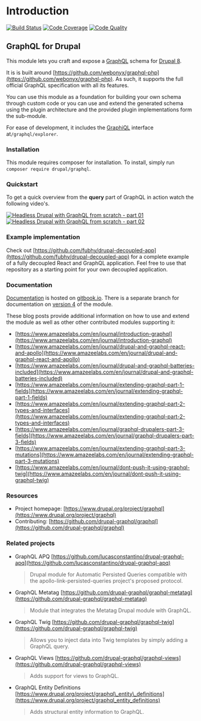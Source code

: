 # Introduction

[![Build Status](https://img.shields.io/travis/drupal-graphql/graphql.svg)](https://travis-ci.org/drupal-graphql/graphql) [![Code Coverage](https://img.shields.io/codecov/c/github/drupal-graphql/graphql.svg)](https://codecov.io/gh/drupal-graphql/graphql) [![Code Quality](https://img.shields.io/scrutinizer/g/drupal-graphql/graphql.svg)](https://scrutinizer-ci.com/g/drupal-graphql/graphql/?branch=8.x-3.x)

## GraphQL for Drupal

This module lets you craft and expose a [GraphQL](http://graphql.org/) schema for [Drupal 8](https://www.drupal.org/8).

It is is built around [https://github.com/webonyx/graphql-php](https://github.com/webonyx/graphql-php). As such, it supports the full official GraphQL specification with all its features.

You can use this module as a foundation for building your own schema through custom code or you can use and extend the generated schema using the plugin architecture and the provided plugin implementations form the sub-module.

For ease of development, it includes the [GraphiQL](https://github.com/graphql/graphiql/) interface at`/graphql/explorer`.

### Installation

This module requires composer for installation. To install, simply run `composer require drupal/graphql`.

### Quickstart

To get a quick overview from the **query** part of GraphQL in action watch the following video's.

[![Headless Drupal with GraphQL from scratch - part 01](https://img.youtube.com/vi/Fx1Gz-BVNx8/0.jpg)](https://www.youtube.com/watch?v=Fx1Gz-BVNx8) [![Headless Drupal with GraphQL from scratch - part 02](https://img.youtube.com/vi/Q0hTG5ASzx0/0.jpg)](https://www.youtube.com/watch?v=Q0hTG5ASzx0)

### Example implementation

Check out [https://github.com/fubhy/drupal-decoupled-app](https://github.com/fubhy/drupal-decoupled-app) for a complete example of a fully decoupled React and GraphQL application. Feel free to use that repository as a starting point for your own decoupled application.

### Documentation

[Documentation](https://drupal-graphql.gitbook.io/graphql/) is hosted on [gitbook.io](http://www.gitbook.io). There is a separate branch for documentation on [version 4](https://drupal-graphql.gitbook.io/graphql/v/8.x-4.x/) of the module.

These blog posts provide additional information on how to use and extend the module as well as other other contributed modules supporting it:

* [https://www.amazeelabs.com/en/journal/introduction-graphql](https://www.amazeelabs.com/en/journal/introduction-graphql)
* [https://www.amazeelabs.com/en/journal/drupal-and-graphql-react-and-apollo](https://www.amazeelabs.com/en/journal/drupal-and-graphql-react-and-apollo)
* [https://www.amazeelabs.com/en/journal/drupal-and-graphql-batteries-included](https://www.amazeelabs.com/en/journal/drupal-and-graphql-batteries-included)
* [https://www.amazeelabs.com/en/journal/extending-graphql-part-1-fields](https://www.amazeelabs.com/en/journal/extending-graphql-part-1-fields)
* [https://www.amazeelabs.com/en/journal/extending-graphql-part-2-types-and-interfaces](https://www.amazeelabs.com/en/journal/extending-graphql-part-2-types-and-interfaces)
* [https://www.amazeelabs.com/en/journal/graphql-drupalers-part-3-fields](https://www.amazeelabs.com/en/journal/graphql-drupalers-part-3-fields)
* [https://www.amazeelabs.com/en/journal/extending-graphql-part-3-mutations](https://www.amazeelabs.com/en/journal/extending-graphql-part-3-mutations)
* [https://www.amazeelabs.com/en/journal/dont-push-it-using-graphql-twig](https://www.amazeelabs.com/en/journal/dont-push-it-using-graphql-twig)

### Resources

* Project homepage: [https://www.drupal.org/project/graphql](https://www.drupal.org/project/graphql)
* Contributing: [https://github.com/drupal-graphql/graphql](https://github.com/drupal-graphql/graphql)

### Related projects

* GraphQL APQ [https://github.com/lucasconstantino/drupal-graphql-apq](https://github.com/lucasconstantino/drupal-graphql-apq)

  > Drupal module for Automatic Persisted Queries compatible with the apollo-link-persisted-queries project's proposed protocol.

* GraphQL Metatag [https://github.com/drupal-graphql/graphql-metatag](https://github.com/drupal-graphql/graphql-metatag)

  > Module that integrates the Metatag Drupal module with GraphQL.

* GraphQL Twig [https://github.com/drupal-graphql/graphql-twig](https://github.com/drupal-graphql/graphql-twig)

  > Allows you to inject data into Twig templates by simply adding a GraphQL query.

* GraphQL Views [https://github.com/drupal-graphql/graphql-views](https://github.com/drupal-graphql/graphql-views)

  > Adds support for views to GraphQL.

* GraphQL Entity Definitions [https://www.drupal.org/project/graphql\_entity\_definitions](https://www.drupal.org/project/graphql_entity_definitions)

  > Adds structural entity information to GraphQL.

